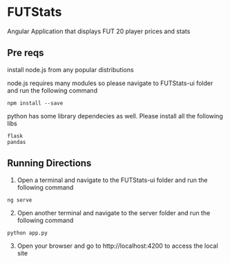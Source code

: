 # FUTStats
Angular Application that displays FUT 20 player prices and stats

## Pre reqs

install node\.js from any popular distributions 

node.js requires many modules so please navigate to FUTStats-ui folder and run the following command

```
npm install --save
```

python has some library dependecies as well. Please install all the following libs
```
flask
pandas
```
## Running Directions
1. Open a terminal and navigate to the FUTStats-ui folder and run the following command

```
ng serve
```

2. Open another terminal and navigate to the server folder and run the following command

```
python app.py
```

3. Open your browser and go to http://localhost:4200 to access the local site
